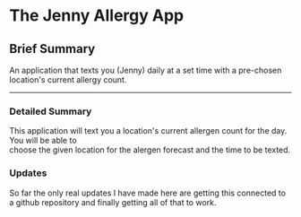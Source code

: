 # The Jenny Allergy App
## Brief Summary

An application that texts you (Jenny) daily at a set time with a pre-chosen location's current allergy count.

---
### Detailed Summary
This application will text you a location's current allergen count for the day. You will be able to <br>
choose the given location for the alergen forecast and the time to be texted.

### Updates
So far the only real updates I have made here are getting this connected to a github repository and finally getting all of that to work.
